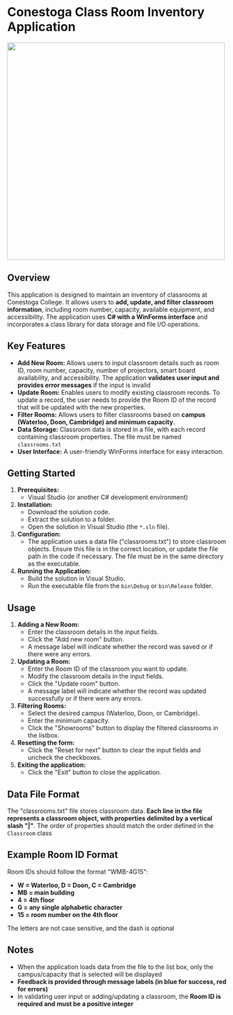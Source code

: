 # Conestoga Class Room Inventory Application
<img src="https://github.com/user-attachments/assets/def04b67-a9ab-4aaa-aa0e-6b2b4c5d9fc0" width="500" />


## Overview

This application is designed to maintain an inventory of classrooms at Conestoga College. It allows users to **add, update, and filter classroom information**, including room number, capacity, available equipment, and accessibility. The application uses **C# with a WinForms interface** and incorporates a class library for data storage and file I/O operations.

## Key Features

*   **Add New Room:** Allows users to input classroom details such as room ID, room number, capacity, number of projectors, smart board availability, and accessibility. The application **validates user input and provides error messages** if the input is invalid
*   **Update Room:** Enables users to modify existing classroom records. To update a record, the user needs to provide the Room ID of the record that will be updated with the new properties.
*   **Filter Rooms:** Allows users to filter classrooms based on **campus (Waterloo, Doon, Cambridge) and minimum capacity**.
*   **Data Storage:** Classroom data is stored in a file, with each record containing classroom properties. The file must be named `classrooms.txt`
*   **User Interface:** A user-friendly WinForms interface for easy interaction.

## Getting Started

1.  **Prerequisites:**
    *   Visual Studio (or another C# development environment)
2.  **Installation:**
    *   Download the solution code.
    *   Extract the solution to a folder.
    *   Open the solution in Visual Studio (the `*.sln` file).
3.  **Configuration:**
    *   The application uses a data file ("classrooms.txt") to store classroom objects. Ensure this file is in the correct location, or update the file path in the code if necessary. The file must be in the same directory as the executable.
4.  **Running the Application:**
    *   Build the solution in Visual Studio.
    *   Run the executable file from the `bin\Debug` or `bin\Release` folder.

## Usage

1.  **Adding a New Room:**
    *   Enter the classroom details in the input fields.
    *   Click the "Add new room" button.
    *   A message label will indicate whether the record was saved or if there were any errors.
2.  **Updating a Room:**
    *   Enter the Room ID of the classroom you want to update.
    *   Modify the classroom details in the input fields.
    *   Click the "Update room" button.
    *   A message label will indicate whether the record was updated successfully or if there were any errors.
3.  **Filtering Rooms:**
    *   Select the desired campus (Waterloo, Doon, or Cambridge).
    *   Enter the minimum capacity.
    * Click the "Showrooms" button to display the filtered classrooms in the listbox.
4.  **Resetting the form:**
    *   Click the "Reset for next" button to clear the input fields and uncheck the checkboxes.
5.  **Exiting the application:**
    *   Click the "Exit" button to close the application.

## Data File Format

The "classrooms.txt" file stores classroom data. **Each line in the file represents a classroom object, with properties delimited by a vertical slash "|"**. The order of properties should match the order defined in the `Classroom` class

## Example Room ID Format

Room IDs should follow the format "WMB-4G15":

*   **W = Waterloo, D = Doon, C = Cambridge**
*   **MB = main building**
*   **4 = 4th floor**
*   **G = any single alphabetic character**
*   **15 = room number on the 4th floor**

The letters are not case sensitive, and the dash is optional

## Notes

* When the application loads data from the file to the list box, only the campus/capacity that is selected will be displayed
*   **Feedback is provided through message labels (in blue for success, red for errors)**
*   In validating user input or adding/updating a classroom, the **Room ID is required and must be a positive integer**


